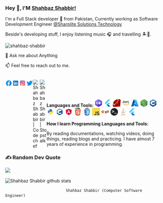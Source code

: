 ### Hey 👋, I'M [Shahbaz Shabbir!](https://Shahbaz-Shabbir.github.io/Shahbaz-Shabbir/)

I'm a Full Stack developer 🚀 from Pakistan, Currently working as Software Development Engineer [@Sharplite Solutions Technology](http://www.sharplite.com/) 

Beside's developing stuff, I enjoy listening music 🎧 and travelling 🏝️🗻.

<p align="left"> <img src="https://komarev.com/ghpvc/?username=shahbaz-shabbir&label=Profile%20views&color=0e75b6&style=flat" alt="shahbaz-shabbir" /> </p>

💬 Ask me about Anything

📫 Feel free to reach out to me.

<br />
<a href="https://www.facebook.com/Shahbazshabbircsengr">
  <img align="left" alt="Shahbaz Shabbir | Facebook" width="22px" src="https://github.com/Shahbaz-Shabbir/Shahbaz-Shabbir/blob/master/logo/facebook.svg" />
</a>
<a href="https://pk.linkedin.com/in/shahbaz-shabbir-9b8a791a2">
  <img align="left" alt="Shahbaz Shabbir | LinkdeIN" width="22px" src="https://github.com/Shahbaz-Shabbir/Shahbaz-Shabbir/blob/master/logo/linkedin.svg" />
</a>
<a href="https://www.instagram.com/Shahbaz-Shabbir">
  <img align="left" alt="Shahbaz Shabbir | Instagram" width="22px" src="https://github.com/Shahbaz-Shabbir/Shahbaz-Shabbir/blob/master/logo/instagram.svg" />
</a>
<a href="https://twitter.com/Shahbaz-Shabbir">
  <img align="left" alt="Shahbaz Shabbir | Twitter" width="22px" src="https://github.com/Shahbaz-Shabbir/Shahbaz-Shabbir/blob/master/logo/twitter.svg" />
</a>
<a href="https://codechef.com/users/Shahbaz-Shabbir">
  <img align="left" alt="Shahbaz Shabbir | Codechef" width="22px" src="https://cdn.codechef.com/images/cc-logo-mobile-1.svg" />
</a>
<a href="https://www.stopstalk.com/user/profile/Shahbaz-Shabbir">
  <img align="left" alt="Shahbaz Shabbir | Stopstalk" width="22px" src="https://www.stopstalk.com/stopstalk/static/images/fav_assets/android-icon-192x192.png?_rev=20200425190226" />
</a>
<br />

&nbsp;

**Languages and Tools:**
<code><img height="25" src="https://raw.githubusercontent.com/github/explore/80688e429a7d4ef2fca1e82350fe8e3517d3494d/topics/csharp/csharp.png"></code>
<code><img height="25" src="https://raw.githubusercontent.com/github/explore/80688e429a7d4ef2fca1e82350fe8e3517d3494d/topics/flutter/flutter.png"></code>
<code><img height="25" src="https://raw.githubusercontent.com/github/explore/80688e429a7d4ef2fca1e82350fe8e3517d3494d/topics/ruby/ruby.png"></code>
<code><img height="25" src="https://raw.githubusercontent.com/github/explore/80688e429a7d4ef2fca1e82350fe8e3517d3494d/topics/aws/aws.png"></code>
<code><img height="25" src="https://raw.githubusercontent.com/github/explore/80688e429a7d4ef2fca1e82350fe8e3517d3494d/topics/azure/azure.png"></code>
<code><img height="25" src="https://raw.githubusercontent.com/github/explore/80688e429a7d4ef2fca1e82350fe8e3517d3494d/topics/nodejs/nodejs.png"></code>
<code><img height="25" src="https://raw.githubusercontent.com/github/explore/80688e429a7d4ef2fca1e82350fe8e3517d3494d/topics/cpp/cpp.png"></code>
<code><img height="25" src="https://raw.githubusercontent.com/github/explore/80688e429a7d4ef2fca1e82350fe8e3517d3494d/topics/python/python.png"></code>
<code><img height="25" src="https://raw.githubusercontent.com/github/explore/80688e429a7d4ef2fca1e82350fe8e3517d3494d/topics/c/c.png"></code>
<code><img height="25" src="https://raw.githubusercontent.com/github/explore/80688e429a7d4ef2fca1e82350fe8e3517d3494d/topics/angular/angular.png"></code>
<code><img height="25" src="https://raw.githubusercontent.com/github/explore/80688e429a7d4ef2fca1e82350fe8e3517d3494d/topics/html/html.png"></code>
<code><img height="25" src="https://raw.githubusercontent.com/github/explore/80688e429a7d4ef2fca1e82350fe8e3517d3494d/topics/css/css.png"></code>
<code><img height="25" src="https://raw.githubusercontent.com/github/explore/80688e429a7d4ef2fca1e82350fe8e3517d3494d/topics/javascript/javascript.png"></code>
<code><img height="25" src="https://raw.githubusercontent.com/github/explore/80688e429a7d4ef2fca1e82350fe8e3517d3494d/topics/git/git.png"></code>
<code><img height="25" src="https://raw.githubusercontent.com/github/explore/80688e429a7d4ef2fca1e82350fe8e3517d3494d/topics/terminal/terminal.png"></code>
<code><img height="25" src="https://raw.githubusercontent.com/github/explore/80688e429a7d4ef2fca1e82350fe8e3517d3494d/topics/java/java.png"></code>
<code><img height="25" src="https://raw.githubusercontent.com/github/explore/80688e429a7d4ef2fca1e82350fe8e3517d3494d/topics/flutter/flutter.png"></code>


**How I learn Programming Languages and Tools:**

By reading documentations, watching videos, doing things, reading blogs and practicing. I have almost 7 years of experience in programming.

### ✍️ Random Dev Quote
![](https://quotes-github-readme.vercel.app/api?type=horizontal&theme=radical)

![Shahbaz Shabbir github stats](https://github-readme-stats.vercel.app/api?username=Shahbaz-Shabbir&show_icons=true&hide_border=true)


                               Shahbaz Shabbir (Computer Software Engineer)

